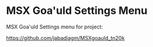 # MSX Goa'uld Settings Menu

MSX Goa'uld Settings menu for project:

https://github.com/jabadiagm/MSXgoauld_tn20k


